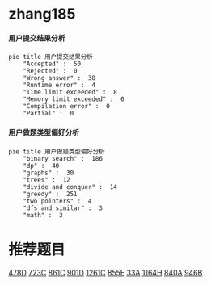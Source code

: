 # zhang185

<!-- tabs:start -->



#### **用户提交结果分析**

```mermaid
pie title 用户提交结果分析
    "Accepted" :  50
    "Rejected" :  0
    "Wrong answer" :  38
    "Runtime error" :  4
    "Time limit exceeded" :  8
    "Memory limit exceeded" :  0
    "Compilation error" :  0
    "Partial" :  0
```

#### **用户做题类型偏好分析**

```mermaid
pie title 用户做题类型偏好分析
    "binary search" :  186
    "dp" :  40
    "graphs" :  30
    "trees" :  12
    "divide and conquer" :  14
    "greedy" :  251
    "two pointers" :  4
    "dfs and similar" :  3
    "math" :  3
```



<!-- tabs:end -->
# 推荐题目
[478D](https://codeforces.com/contest/478/problem/D)
[723C](https://codeforces.com/contest/723/problem/C)
[861C](https://codeforces.com/contest/861/problem/C)
[901D](https://codeforces.com/contest/901/problem/D)
[1261C](https://codeforces.com/contest/1261/problem/C)
[855E](https://codeforces.com/contest/855/problem/E)
[33A](https://codeforces.com/contest/33/problem/A)
[1164H](https://codeforces.com/contest/1164/problem/H)
[840A](https://codeforces.com/contest/840/problem/A)
[946B](https://codeforces.com/contest/946/problem/B)
